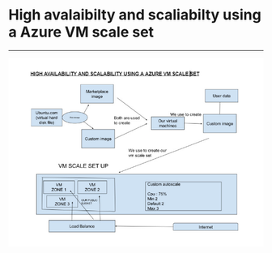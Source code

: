 # High avalaibilty and scaliabilty using a Azure VM scale set

****************************************

![](/IMAGES/HIAV.jpg)
